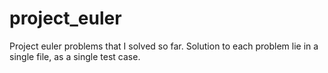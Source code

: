 # project_euler
Project euler problems that I solved so far.
Solution to each problem lie in a single file, as a single test case.
